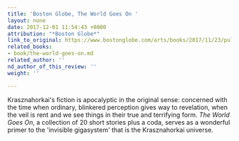 ```yaml
---
title: 'Boston Globe, The World Goes On '
layout: none
date: 2017-12-01 11:54:43 +0000
attribution: "*Boston Globe*"
link_to_original: https://www.bostonglobe.com/arts/books/2017/11/23/pulling-back-curtain-and-finding-nothing/pctIwG89qeuoSEsZMjw5GL/story.html
related_books:
- book/the-world-goes-on.md
related_author: ''
nd_author_of_this_review: ''
weight: ''

---
```

Krasznahorkai's fiction is apocalyptic in the original sense: concerned with the time when ordinary, blinkered perception gives way to revelation, when the veil is rent and we see things in their true and terrifying form. _The World Goes On_, a collection of 20 short stories plus a coda, serves as a wonderful primer to the 'invisible gigasystem' that is the Krasznahorkai universe.